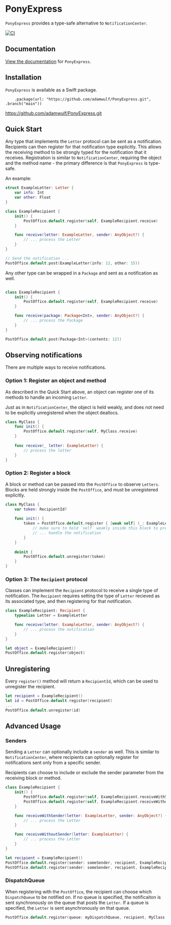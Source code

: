 # PonyExpress

`PonyExpress` provides a type-safe alternative to `NotificationCenter`.

[![CI](https://github.com/adamwulf/PonyExpress/actions/workflows/swift.yml/badge.svg)](https://github.com/adamwulf/PonyExpress/actions/workflows/swift.yml)

## Documentation

[View the documentation](https://adamwulf.github.io/PonyExpress/documentation/ponyexpress/) for `PonyExpress`.

## Installation

`PonyExpress` is available as a Swift package.

```
    .package(url: "https://github.com/adamwulf/PonyExpress.git", .branch("main"))
```

https://github.com/adamwulf/PonyExpress.git
## Quick Start

Any type that implements the `Letter` protocol can be sent as a notification. Recipients can then
register for that notification type explicitly. This allows the receiving method to be strongly
typed for the notification that it receives. Registration is similar to `NotificationCenter`, requiring
the object and the method name - the primary difference is that `PonyExpress` is type-safe.

An example:

```swift
struct ExampleLetter: Letter {
    var info: Int
    var other: Float
}

class ExampleRecipient {
    init() {
        PostOffice.default.register(self, ExampleRecipient.receive)
    }

    func receive(letter: ExampleLetter, sender: AnyObject?) {
        // ... process the Letter
    }
}

// Send the notification ...
PostOffice.default.post(ExampleLetter(info: 12, other: 15))
```

Any other type can be wrapped in a `Package` and sent as a notification as well.

```swift

class ExampleRecipient {
    init() {
        PostOffice.default.register(self, ExampleRecipient.receive)
    }

    func receive(package: Package<Int>, sender: AnyObject?) {
        // ... process the Package
    }
}

PostOffice.default.post(Package<Int>(contents: 12))
```

## Observing notifications

There are multiple ways to receive notifications.

### Option 1: Register an object and method

As described in the Quick Start above, an object can register one of its methods
to handle an incoming `Letter`.

Just as in `NotificationCenter`, the object is held weakly, and does not need to
be explicitly unregistered when the object deallocs. 

```swift
class MyClass {
    func init() {
        PostOffice.default.register(self, MyClass.receive) 
    }
    
    func receive(_ letter: ExampleLetter) {
        // process the letter
    }
}
```

### Option 2: Register a block

A block or method can be passed into the ``PostOffice`` to observe `Letters`. Blocks
are held strongly inside the ``PostOffice``, and must be unregistered explicitly.

```swift
class MyClass {
    var token: RecipientId? 
    
    func init() {
        token = PostOffice.default.register { [weak self] (_: ExampleLetter, _: AnyObject?) in
            // make sure to hold `self` weakly inside this block to prevent a cycle
            // ... handle the notification
        }
    }
    
    deinit {
        PostOffice.default.unregister(token)
    }
}
```

### Option 3: The `Recipient` protocol

Classes can implement the `Recipient` protocol to receive a single type of notification.
The `Recipient` requires setting the type of `Letter` recieved as its associated type, 
and then registering for that notification.

```swift
class ExampleRecipient: Recipient {
    typealias Letter = ExampleLetter

    func receive(letter: ExampleLetter, sender: AnyObject?) {
        // ... process the notification
    }
}

let object = ExampleRecipient()
PostOffice.default.register(object) 
```

## Unregistering

Every `register()` method will return a `RecipientId`, which can be used to unregister the
recipient.


```swift
let recipient = ExampleRecipient()
let id = PostOffice.default.register(recipient)
...
PostOffice.default.unregister(id)
```

## Advanced Usage

### Senders

Sending a ``Letter`` can optionally include a `sender` as well. This is similar to `NotificationCenter`,
where recipients can optionally register for notifications sent only from a specific sender.

Recipients can choose to include or exclude the sender parameter from the receiving block or method.

```swift
class ExampleRecipient {
    init() {
        PostOffice.default.register(self, ExampleRecipient.receiveWithSender)
        PostOffice.default.register(self, ExampleRecipient.receiveWithoutSender)
    }

    func receiveWithSender(letter: ExampleLetter, sender: AnyObject?) {
        // ... process the Letter
    }

    func receiveWithoutSender(letter: ExampleLetter) {
        // ... process the Letter
    }
}

let recipient = ExampleRecipient()
PostOffice.default.register(sender: someSender, recipient, ExampleRecipient.receiveWithSender) 
PostOffice.default.register(sender: someSender, recipient, ExampleRecipient.receiveWithoutSender) 
```

### DispatchQueue

When registering with the ``PostOffice``, the recipient can choose which `DispatchQueue` to be notified on.
If no queue is specified, the notificaiton is sent synchronously on the queue that posts the ``Letter``. If
a queue is specified, the ``Letter`` is sent asynchronously on that queue.

```swift
PostOffice.default.register(queue: myDispatchQueue, recipient, MyClass.receive) 
```
